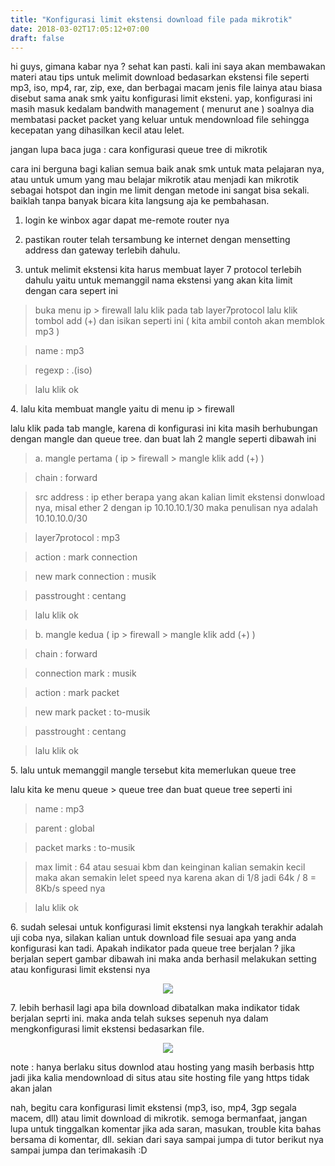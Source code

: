 ```yaml
---
title: "Konfigurasi limit ekstensi download file pada mikrotik"
date: 2018-03-02T17:05:12+07:00
draft: false
---
```


hi guys, gimana kabar nya ? sehat kan pasti. kali ini saya akan membawakan materi atau tips untuk melimit download bedasarkan ekstensi file seperti mp3, iso, mp4, rar, zip, exe, dan berbagai macam jenis file lainya atau biasa disebut sama anak smk yaitu konfigurasi limit eksteni. yap, konfigurasi ini masih masuk kedalam bandwith management ( menurut ane ) soalnya dia membatasi packet packet yang keluar untuk mendownload file sehingga kecepatan yang dihasilkan kecil atau lelet.


jangan lupa baca juga : cara konfigurasi queue tree di mikrotik


cara ini berguna bagi kalian semua baik anak smk untuk mata pelajaran nya, atau untuk umum yang mau belajar mikrotik atau menjadi kan mikrotik sebagai hotspot dan ingin me limit dengan metode ini sangat bisa sekali. baiklah tanpa  banyak bicara kita langsung aja ke pembahasan.


1. login ke winbox agar dapat me-remote router nya

2. pastikan router telah tersambung ke internet dengan mensetting address dan gateway terlebih dahulu.

3. untuk melimit ekstensi kita harus membuat layer 7 protocol terlebih dahulu yaitu untuk memanggil nama ekstensi yang akan kita limit dengan cara sepert ini

>buka menu ip > firewall  lalu klik pada tab layer7protocol lalu klik tombol add (+) dan isikan seperti ini ( kita ambil contoh akan memblok mp3 )

>name :  mp3

>regexp : \.(iso)

>lalu klik ok

<p>4. lalu kita membuat mangle yaitu di menu ip > firewall </p>

lalu klik pada tab mangle, karena di konfigurasi ini kita masih berhubungan dengan mangle dan queue tree. dan buat lah 2 mangle seperti dibawah ini

>a. mangle pertama ( ip > firewall > mangle klik add (+) )

>chain : forward

>src address : ip ether berapa yang akan kalian limit ekstensi donwload nya, misal ether 2 dengan ip 10.10.10.1/30 maka penulisan nya adalah 10.10.10.0/30

>layer7protocol : mp3

>action : mark connection

>new mark connection : musik

>passtrought : centang

>lalu klik ok

>b. mangle kedua ( ip > firewall > mangle klik add (+) )

>chain : forward

>connection mark : musik

>action : mark packet

>new mark packet : to-musik

>passtrought : centang

>lalu klik ok

<p>5. lalu untuk memanggil mangle tersebut kita memerlukan queue tree</p>

lalu kita ke menu queue > queue tree
dan buat queue tree seperti ini

>name : mp3

>parent : global

>packet marks : to-musik

>max limit : 64 atau sesuai kbm dan keinginan kalian semakin kecil maka akan semakin lelet speed nya karena akan di 1/8 jadi 64k / 8 = 8Kb/s speed nya

>lalu klik ok

<p>6. sudah selesai untuk konfigurasi limit ekstensi nya langkah terakhir adalah uji coba nya, silakan kalian untuk download file sesuai apa yang anda konfigurasi kan tadi. Apakah indikator pada queue tree berjalan ? jika berjalan sepert gambar dibawah ini maka anda berhasil melakukan setting atau konfigurasi limit ekstensi nya</p>

<center><img class="special-img-class" src="/limit-ekstensi/1.png" /></center>

<p>7. lebih berhasil lagi apa bila download dibatalkan maka indikator tidak berjalan seprti ini. maka anda telah sukses sepenuh nya dalam mengkonfigurasi limit ekstensi bedasarkan file.</p>

<center><img class="special-img-class" src="/limit-ekstensi/2.png" /></center>

note : hanya berlaku situs downlod atau hosting yang masih berbasis http jadi jika kalia mendownload di situs atau site hosting file yang https tidak akan jalan


nah, begitu cara konfigurasi limit ekstensi (mp3, iso, mp4, 3gp segala macem, dll) atau limit download di mikrotik. semoga bermanfaat, jangan lupa untuk tinggalkan komentar jika ada saran, masukan, trouble kita bahas bersama di komentar, dll. sekian dari saya sampai jumpa di tutor berikut nya sampai  jumpa dan terimakasih :D